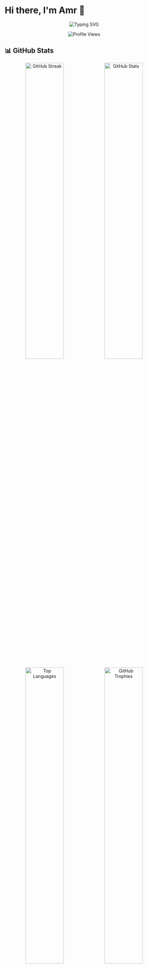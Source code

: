 # Hi there, I'm Amr 👋

<div align="center">
  
  ![Typing SVG](https://readme-typing-svg.herokuapp.com?font=Fira+Code&weight=600&size=30&pause=1000&color=70A5FD&center=true&vCenter=true&random=false&width=600&lines=Software+Engineer;Backend+Developer;Go+Enthusiast;Problem+Solver)

  <img src="https://komarev.com/ghpvc/?username=rixtrayker&style=for-the-badge&color=70a5fd" alt="Profile Views" />
</div>

## 📊 GitHub Stats

<div align="center">
  <img src="https://github-readme-streak-stats.herokuapp.com/?user=rixtrayker&theme=tokyonight&hide_border=true" alt="GitHub Streak" width="49%" />
  <img src="https://github-readme-stats.vercel.app/api?username=rixtrayker&show_icons=true&theme=tokyonight&hide_border=true&rank_icon=github" alt="GitHub Stats" width="49%" />
</div>

<div align="center">
  <img src="https://github-readme-stats.vercel.app/api/top-langs/?username=rixtrayker&layout=compact&theme=tokyonight&hide_border=true" alt="Top Languages" width="49%" />
  <img src="https://github-profile-trophy.vercel.app/?username=rixtrayker&theme=tokyonight&no-frame=true&row=1&column=4" alt="GitHub Trophies" width="49%" />
</div>

<img src="https://github-readme-activity-graph.vercel.app/graph?username=rixtrayker&theme=tokyo-night&bg_color=1a1b27&color=70a5fd&line=70a5fd&point=20c594&area=true&hide_border=true" alt="Activity Graph" width="100%" />

## 🚀 Featured Projects

<div align="center">

[![Golang Interview](https://github-readme-stats.vercel.app/api/pin/?username=rixtrayker&repo=golang-interview&theme=tokyonight)](https://github.com/rixtrayker/golang-interview)
[![SMPP Relay Service](https://github-readme-stats.vercel.app/api/pin/?username=rixtrayker&repo=smpp-relay-service&theme=tokyonight)](https://github.com/rixtrayker/smpp-relay-service)
[![Go Loadbalancer](https://github-readme-stats.vercel.app/api/pin/?username=rixtrayker&repo=go-loadbalancer&theme=tokyonight)](https://github.com/rixtrayker/go-loadbalancer)
[![Medical Rep](https://github-readme-stats.vercel.app/api/pin/?username=rixtrayker&repo=medical-rep&theme=tokyonight)](https://github.com/rixtrayker/medical-rep)

</div>

## 💻 Tech Stack

<div align="center">
  
  ![Go](https://img.shields.io/badge/go-%2300ADD8.svg?style=for-the-badge&logo=go&logoColor=white)
  ![PHP](https://img.shields.io/badge/php-%23777BB4.svg?style=for-the-badge&logo=php&logoColor=white)
  ![Python](https://img.shields.io/badge/python-3670A0?style=for-the-badge&logo=python&logoColor=ffdd54)
  ![NodeJS](https://img.shields.io/badge/node.js-6DA55F?style=for-the-badge&logo=node.js&logoColor=white)
  ![C++](https://img.shields.io/badge/c++-%2300599C.svg?style=for-the-badge&logo=c%2B%2B&logoColor=white)
  ![Java](https://img.shields.io/badge/java-%23ED8B00.svg?style=for-the-badge&logo=openjdk&logoColor=white)
  
  ![Docker](https://img.shields.io/badge/docker-%230db7ed.svg?style=for-the-badge&logo=docker&logoColor=white)
  ![Kubernetes](https://img.shields.io/badge/kubernetes-%23326ce5.svg?style=for-the-badge&logo=kubernetes&logoColor=white)
  ![AWS](https://img.shields.io/badge/AWS-%23FF9900.svg?style=for-the-badge&logo=amazon-aws&logoColor=white)
  ![MySQL](https://img.shields.io/badge/mysql-%2300f.svg?style=for-the-badge&logo=mysql&logoColor=white)
  ![Postgres](https://img.shields.io/badge/postgres-%23316192.svg?style=for-the-badge&logo=postgresql&logoColor=white)
  ![MongoDB](https://img.shields.io/badge/MongoDB-%234ea94b.svg?style=for-the-badge&logo=mongodb&logoColor=white)
  ![Redis](https://img.shields.io/badge/redis-%23DD0031.svg?style=for-the-badge&logo=redis&logoColor=white)
  ![RabbitMQ](https://img.shields.io/badge/rabbitmq-%23FF6600.svg?style=for-the-badge&logo=rabbitmq&logoColor=white)
  ![Kafka](https://img.shields.io/badge/Apache%20Kafka-000?style=for-the-badge&logo=apachekafka)
  
</div>

## 🌟 GitHub Contribution

<div align="center">
  <img src="https://raw.githubusercontent.com/rixtrayker/rixtrayker/output/github-contribution-grid-snake-dark.svg" alt="Snake animation" />
</div>

## 📫 Connect With Me

<div align="center">
  <a href="https://linkedin.com/in/your-linkedin" target="_blank">
    <img src="https://img.shields.io/badge/LinkedIn-0077B5?style=for-the-badge&logo=linkedin&logoColor=white" alt="LinkedIn"/>
  </a>
  <a href="https://twitter.com/your-twitter" target="_blank">
    <img src="https://img.shields.io/badge/Twitter-1DA1F2?style=for-the-badge&logo=twitter&logoColor=white" alt="Twitter"/>
  </a>
  <a href="mailto:your-email@example.com">
    <img src="https://img.shields.io/badge/Email-D14836?style=for-the-badge&logo=gmail&logoColor=white" alt="Email"/>
  </a>
</div>

---

<div align="center">
  <img src="https://quotes-github-readme.vercel.app/api?type=horizontal&theme=tokyonight" alt="Random Dev Quote"/>
</div>
